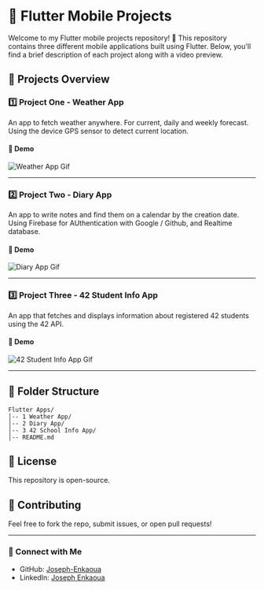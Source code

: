 # 📱 Flutter Mobile Projects

Welcome to my Flutter mobile projects repository! 🚀 This repository contains three different mobile applications built using Flutter. Below, you'll find a brief description of each project along with a video preview. 

## 📌 Projects Overview

### 1️⃣ Project One - Weather App
An app to fetch weather anywhere. For current, daily and weekly forecast. Using the device GPS sensor to detect current location.

#### 🎥 Demo
![Weather App Gif](https://github.com/Joseph-Enkaoua/Mobile-Applications/blob/main/1%20Weather%20App/Short%20Recording.gif)

---

### 2️⃣ Project Two - Diary App
An app to write notes and find them on a calendar by the creation date. Using Firebase for AUthentication with Google / Github, and Realtime database.

#### 🎥 Demo
![Diary App Gif](https://github.com/Joseph-Enkaoua/Mobile-Applications/blob/main/2%20Diary%20App/Short%20Recording.gif)

---

### 3️⃣ Project Three - 42 Student Info App
An app that fetches and displays information about registered 42 students using the 42 API.

#### 🎥 Demo
![42 Student Info App Gif](https://github.com/Joseph-Enkaoua/Mobile-Applications/blob/main/3%2042%20School%20Info%20App/Short%20Recording.gif)

---

## 📂 Folder Structure
```
Flutter Apps/
│-- 1 Weather App/
│-- 2 Diary App/
│-- 3 42 School Info App/
│-- README.md
```

## 📜 License
This repository is open-source.

## 🤝 Contributing
Feel free to fork the repo, submit issues, or open pull requests!

---
### 🔗 Connect with Me
- GitHub: [Joseph-Enkaoua](https://github.com/Joseph-Enkaoua)
- LinkedIn: [Joseph Enkaoua](https://www.linkedin.com/in/joseph-e/)
